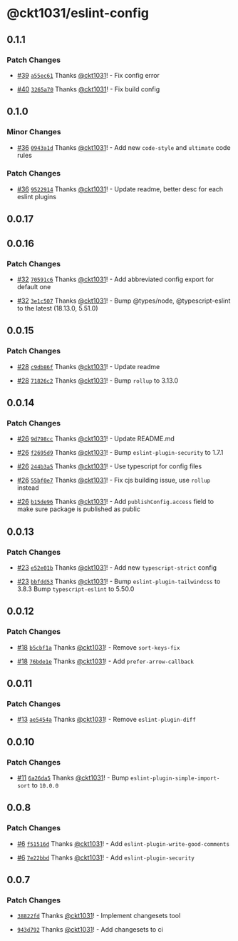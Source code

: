 # @ckt1031/eslint-config

## 0.1.1

### Patch Changes

- [#39](https://github.com/ckt1031/nodejs-config/pull/39) [`a55ec61`](https://github.com/ckt1031/nodejs-config/commit/a55ec616f5d7bb8b0591cd61cc1ef6af298de1af) Thanks [@ckt1031](https://github.com/ckt1031)! - Fix config error

- [#40](https://github.com/ckt1031/nodejs-config/pull/40) [`3265a70`](https://github.com/ckt1031/nodejs-config/commit/3265a70e9a47b58fb26c33630abc2268956f8aea) Thanks [@ckt1031](https://github.com/ckt1031)! - Fix build config

## 0.1.0

### Minor Changes

- [#36](https://github.com/ckt1031/nodejs-config/pull/36) [`0943a1d`](https://github.com/ckt1031/nodejs-config/commit/0943a1dfc3e9a920818e8791bb753d43389789b7) Thanks [@ckt1031](https://github.com/ckt1031)! - Add new `code-style` and `ultimate` code rules

### Patch Changes

- [#36](https://github.com/ckt1031/nodejs-config/pull/36) [`9522914`](https://github.com/ckt1031/nodejs-config/commit/9522914bbce317bd28578a73ae08555f2aae5b17) Thanks [@ckt1031](https://github.com/ckt1031)! - Update readme, better desc for each eslint plugins

## 0.0.17

## 0.0.16

### Patch Changes

- [#32](https://github.com/ckt1031/nodejs-config/pull/32) [`70591c6`](https://github.com/ckt1031/nodejs-config/commit/70591c6a01009cb7fb2d9cf165e51954bb06b9c5) Thanks [@ckt1031](https://github.com/ckt1031)! - Add abbreviated config export for default one

- [#32](https://github.com/ckt1031/nodejs-config/pull/32) [`3e1c507`](https://github.com/ckt1031/nodejs-config/commit/3e1c507e793cc56a3a881a15927fa6f0625e4208) Thanks [@ckt1031](https://github.com/ckt1031)! - Bump @types/node, @typescript-eslint to the latest (18.13.0, 5.51.0)

## 0.0.15

### Patch Changes

- [#28](https://github.com/ckt1031/nodejs-config/pull/28) [`c9db86f`](https://github.com/ckt1031/nodejs-config/commit/c9db86f9b9e4ce3bec8f215a740afd8dbc5915db) Thanks [@ckt1031](https://github.com/ckt1031)! - Update readme

- [#28](https://github.com/ckt1031/nodejs-config/pull/28) [`71826c2`](https://github.com/ckt1031/nodejs-config/commit/71826c225af97a0a0e6415402e1ef844c51edf1c) Thanks [@ckt1031](https://github.com/ckt1031)! - Bump `rollup` to 3.13.0

## 0.0.14

### Patch Changes

- [#26](https://github.com/ckt1031/nodejs-config/pull/26) [`9d798cc`](https://github.com/ckt1031/nodejs-config/commit/9d798ccb2633ebd8aae50e051677e86afb23f714) Thanks [@ckt1031](https://github.com/ckt1031)! - Update README.md

- [#26](https://github.com/ckt1031/nodejs-config/pull/26) [`f2695d9`](https://github.com/ckt1031/nodejs-config/commit/f2695d9f1e804c679a6cfc8c20140f5164d23bcb) Thanks [@ckt1031](https://github.com/ckt1031)! - Bump `eslint-plugin-security` to 1.7.1

- [#26](https://github.com/ckt1031/nodejs-config/pull/26) [`244b3a5`](https://github.com/ckt1031/nodejs-config/commit/244b3a5a9c9de872083e9550bd83da7febabad45) Thanks [@ckt1031](https://github.com/ckt1031)! - Use typescript for config files

- [#26](https://github.com/ckt1031/nodejs-config/pull/26) [`55bf0e7`](https://github.com/ckt1031/nodejs-config/commit/55bf0e74c7418d39566f9d67908cfbd323266d2c) Thanks [@ckt1031](https://github.com/ckt1031)! - Fix cjs building issue, use `rollup` instead

- [#26](https://github.com/ckt1031/nodejs-config/pull/26) [`b15de96`](https://github.com/ckt1031/nodejs-config/commit/b15de96ca6f844ebecab78a3442ea16837ca8720) Thanks [@ckt1031](https://github.com/ckt1031)! - Add `publishConfig.access` field to make sure package is published as public

## 0.0.13

### Patch Changes

- [#23](https://github.com/ckt1031/nodejs-config/pull/23) [`e52e01b`](https://github.com/ckt1031/nodejs-config/commit/e52e01b77b351fc4876e6c1604de03e0cf750458) Thanks [@ckt1031](https://github.com/ckt1031)! - Add new `typescript-strict` config

- [#23](https://github.com/ckt1031/nodejs-config/pull/23) [`bbfdd53`](https://github.com/ckt1031/nodejs-config/commit/bbfdd53437013dd6574fd8979ba8ffe4c6d9c912) Thanks [@ckt1031](https://github.com/ckt1031)! - Bump `eslint-plugin-tailwindcss` to 3.8.3
  Bump `typescript-eslint` to 5.50.0

## 0.0.12

### Patch Changes

- [#18](https://github.com/ckt1031/nodejs-config/pull/18) [`b5cbf1a`](https://github.com/ckt1031/nodejs-config/commit/b5cbf1aaa19a1f6189257ad4a9f17a2ea0d415f4) Thanks [@ckt1031](https://github.com/ckt1031)! - Remove `sort-keys-fix`

- [#18](https://github.com/ckt1031/nodejs-config/pull/18) [`76bde1e`](https://github.com/ckt1031/nodejs-config/commit/76bde1e25940760784be75dde6baaa840bd691c1) Thanks [@ckt1031](https://github.com/ckt1031)! - Add `prefer-arrow-callback`

## 0.0.11

### Patch Changes

- [#13](https://github.com/ckt1031/nodejs-config/pull/13) [`ae5454a`](https://github.com/ckt1031/nodejs-config/commit/ae5454aca1a9776343e58ac63fd40493c069c059) Thanks [@ckt1031](https://github.com/ckt1031)! - Remove `eslint-plugin-diff`

## 0.0.10

### Patch Changes

- [#11](https://github.com/ckt1031/nodejs-config/pull/11) [`6a26da5`](https://github.com/ckt1031/nodejs-config/commit/6a26da535e9c5dfcf96c212a8fb3ae5e47ca258e) Thanks [@ckt1031](https://github.com/ckt1031)! - Bump `eslint-plugin-simple-import-sort` to `10.0.0`

## 0.0.8

### Patch Changes

- [#6](https://github.com/ckt1031/nodejs-config/pull/6) [`f51516d`](https://github.com/ckt1031/nodejs-config/commit/f51516d94dd69801f9577e78ef2ec59dc1a515e8) Thanks [@ckt1031](https://github.com/ckt1031)! - Add `eslint-plugin-write-good-comments`

- [#6](https://github.com/ckt1031/nodejs-config/pull/6) [`7e22bbd`](https://github.com/ckt1031/nodejs-config/commit/7e22bbd0a31b9e50a16c24cac4d132ed1b66dfa3) Thanks [@ckt1031](https://github.com/ckt1031)! - Add `eslint-plugin-security`

## 0.0.7

### Patch Changes

- [`38822fd`](https://github.com/ckt1031/nodejs-config/commit/38822fde878f0a1794aa2e509502140d9f9adfa7) Thanks [@ckt1031](https://github.com/ckt1031)! - Implement changesets tool

- [`943d792`](https://github.com/ckt1031/nodejs-config/commit/943d7925ab14a24fbddc2e323c1a4939d59379d4) Thanks [@ckt1031](https://github.com/ckt1031)! - Add changesets to ci
